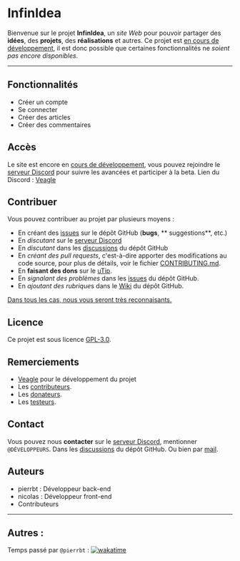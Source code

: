 # InfinIdea

Bienvenue sur le projet **InfinIdea**,
un *site Web* pour pouvoir partager des **idées**, des **projets**, des **réalisations** et autres.
Ce projet est <ins>en cours de développement</ins>, il est donc possible que certaines fonctionnalités ne *soient pas
encore disponibles*.

--- 

## Fonctionnalités

- Créer un compte
- Se connecter
- Créer des articles
- Créer des commentaires

## Accès

Le site est encore en <ins>cours de développement</ins>, vous pouvez rejoindre
le [serveur Discord](https://discord.gg/TAUUEP9JkR) pour suivre les avancées et participer à la beta.
Lien du Discord : [Veagle](https://discord.gg/TAUUEP9JkR)

## Contribuer

Vous pouvez contribuer au projet par plusieurs moyens :

- En créant des [issues](https://github.com/Mysterious-Developers/InfinIdea/issues) sur le dépôt GitHub (**bugs**, **
  suggestions**, etc.)
- En *discutant* sur le [serveur Discord](https://discord.gg/TAUUEP9JkR)
- En *discutant* dans les [discussions](https://github.com/Mysterious-Developers/InfinIdea/discussions) du dépôt GitHub
- En *créant des pull requests*, c'est-à-dire apporter des modifications au code source, pour plus de détails, voir le
  fichier [CONTRIBUTING.md]().
- En **faisant des dons** sur le [uTip](https://utip.io/veagle).
- En *signalant des problèmes* dans les [issues](https://github.com/Mysterious-Developers/InfinIdea/issues) du dépôt
  GitHub.
- En *ajoutant des rubrique*s dans le [Wiki](https://github.com/Mysterious-Developers/InfinIdea/wiki) du dépôt GitHub.

<ins>Dans tous les cas, nous vous seront très reconnaisants.</ins>

## Licence

Ce projet est sous licence [GPL-3.0](https://github.com/Mysterious-Developers/InfinIdea/blob/main/LICENSE).

## Remerciements

- [Veagle](https://veagle.fr) pour le développement du projet
- Les [contributeurs]().
- Les [donateurs]().
- Les [testeurs]().

## Contact

Vous pouvez nous **contacter** sur le [serveur Discord](https://discord.gg/TAUUEP9JkR), mentionner ``@DÉVELOPPEURS``.
Dans les [discussions](https://github.com/Mysterious-Developers/InfinIdea/discussions) du dépôt GitHub.
Ou bien par [mail](mailto:contact@veagle.fr).

## Auteurs

- pierrbt : Développeur back-end
- nicolas : Développeur front-end
- Contributeurs

---

## Autres :

Temps passé par ``@pierrbt`` :
[![wakatime](https://wakatime.com/badge/user/b60346e3-4112-4270-ab0b-1721c3e4e7bd/project/bbaa5704-f6f6-4e7c-a93d-f7475b939a70.svg)](https://wakatime.com/badge/user/b60346e3-4112-4270-ab0b-1721c3e4e7bd/project/bbaa5704-f6f6-4e7c-a93d-f7475b939a70)